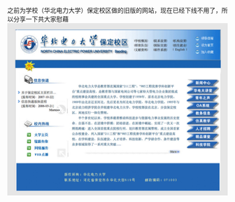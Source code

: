 之前为学校（华北电力大学）保定校区做的旧版的网站，现在已经下线不用了，所以分享一下共大家慰藉
<img src="https://github.com/zhengchuanzhe/NCEPUHome/blob/master/Image/Home.png"  alt="主页"/>
